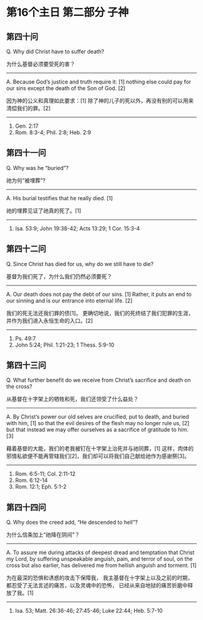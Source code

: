 # 第16个主日 第二部分 子神

## 第四十问

Q. Why did Christ have to suffer death?

为什么基督必须要受死的害？

---

A. Because God’s justice and truth require it: [1]
nothing else could pay for our sins except the death of the Son of God. [2]

因为神的公义和真理如此要求：[1]
除了神的儿子的死以外，再没有别的可以用来清偿我们的罪。[2]

---

1. Gen. 2:17
2. Rom. 8:3-4; Phil. 2:8; Heb. 2:9

## 第四十一问

Q. Why was he “buried”?

祂为何“被埋葬”?

---

A. His burial testifies that he really died. [1]

祂的埋葬见证了祂真的死了。[1]

---

1. Isa. 53:9; John 19:38-42; Acts 13:29; 1 Cor. 15:3-4

## 第四十二问

Q. Since Christ has died for us, why do we still have to die?

基督为我们死了，为什么我们仍然必须要死？

---

A. Our death does not pay the debt of our sins. [1]
Rather, it puts an end to our sinning and is our entrance into eternal life. [2]

我们的死无法还我们罪的债[1]。
更确切地说，我们的死终结了我们犯罪的生涯，并作为我们进入永恒生命的入口。[2]

---

1. Ps. 49:7
2. John 5:24; Phil. 1:21-23; 1 Thess. 5:9-10

## 第四十三问

Q. What further benefit do we receive
from Christ’s sacrifice and death on the cross?

从基督在十字架上的牺牲和死，我们还领受了什么益处？

---

A. By Christ’s power
our old selves are crucified, put to death, and buried with him, [1]
so that the evil desires of the flesh may no longer rule us, [2]
but that instead we may offer ourselves as a sacrifice of gratitude to him. [3]

藉着基督的大能，我们的老我被钉在十字架上治死并与祂同葬，[1]
这样，肉体的邪情私欲便不能再管辖我们[2]，我们却可以将我们自己献给祂作为感谢祭[3]。

---

1. Rom. 6:5-11; Col. 2:11-12
2. Rom. 6:12-14
3. Rom. 12:1; Eph. 5:1-2

## 第四十四问

Q. Why does the creed add, “He descended to hell”?

为什么信条加上“祂降在阴间”？

---

A. To assure me during attacks of deepest dread and temptation
that Christ my Lord,
by suffering unspeakable anguish, pain, and terror of soul,
on the cross but also earlier,
has delivered me from hellish anguish and torment. [1]

为在最深的恐惧和诱惑的攻击下保障我，
我主基督在十字架上以及之前的时期，都忍受了无法言述的痛苦，以及灵魂中的恐怖，
已经从来自地狱的痛苦折磨中释放了我。[1]

---

1. Isa. 53; Matt. 26:36-46; 27:45-46; Luke 22:44; Heb. 5:7-10
